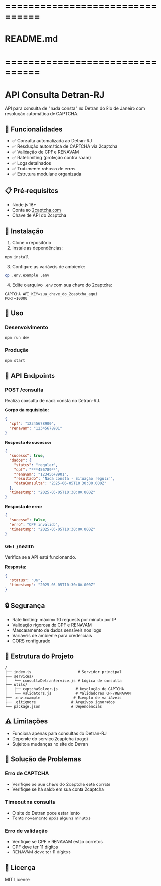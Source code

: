 # ================================
# README.md
# ================================

# API Consulta Detran-RJ

API para consulta de "nada consta" no Detran do Rio de Janeiro com resolução automática de CAPTCHA.

## 🚀 Funcionalidades

- ✅ Consulta automatizada ao Detran-RJ
- ✅ Resolução automática de CAPTCHA via 2captcha
- ✅ Validação de CPF e RENAVAM
- ✅ Rate limiting (proteção contra spam)
- ✅ Logs detalhados
- ✅ Tratamento robusto de erros
- ✅ Estrutura modular e organizada

## 📋 Pré-requisitos

- Node.js 18+ 
- Conta no [2captcha.com](https://2captcha.com)
- Chave de API do 2captcha

## 🔧 Instalação

1. Clone o repositório
2. Instale as dependências:
```bash
npm install
```

3. Configure as variáveis de ambiente:
```bash
cp .env.example .env
```

4. Edite o arquivo `.env` com sua chave do 2captcha:
```
CAPTCHA_API_KEY=sua_chave_do_2captcha_aqui
PORT=10000
```

## 🚀 Uso

### Desenvolvimento
```bash
npm run dev
```

### Produção
```bash
npm start
```

## 📡 API Endpoints

### POST /consulta

Realiza consulta de nada consta no Detran-RJ.

**Corpo da requisição:**
```json
{
  "cpf": "12345678900",
  "renavam": "12345678901"
}
```

**Resposta de sucesso:**
```json
{
  "sucesso": true,
  "dados": {
    "status": "regular",
    "cpf": "***456789**",
    "renavam": "12345678901",
    "resultado": "Nada consta - Situação regular",
    "dataConsulta": "2025-06-05T10:30:00.000Z"
  },
  "timestamp": "2025-06-05T10:30:00.000Z"
}
```

**Resposta de erro:**
```json
{
  "sucesso": false,
  "erro": "CPF inválido",
  "timestamp": "2025-06-05T10:30:00.000Z"
}
```

### GET /health

Verifica se a API está funcionando.

**Resposta:**
```json
{
  "status": "OK",
  "timestamp": "2025-06-05T10:30:00.000Z"
}
```

## 🔒 Segurança

- Rate limiting: máximo 10 requests por minuto por IP
- Validação rigorosa de CPF e RENAVAM
- Mascaramento de dados sensíveis nos logs
- Variáveis de ambiente para credenciais
- CORS configurado

## 📁 Estrutura do Projeto

```
/
├── index.js                     # Servidor principal
├── services/
│   └── consultaDetranService.js # Lógica de consulta
├── utils/
│   ├── captchaSolver.js        # Resolução de CAPTCHA
│   └── validators.js           # Validadores CPF/RENAVAM
├── .env.example               # Exemplo de variáveis
├── .gitignore                # Arquivos ignorados
└── package.json              # Dependências

```

## ⚠️ Limitações

- Funciona apenas para consultas do Detran-RJ
- Depende do serviço 2captcha (pago)
- Sujeito a mudanças no site do Detran

## 🐛 Solução de Problemas

### Erro de CAPTCHA
- Verifique se sua chave do 2captcha está correta
- Verifique se há saldo em sua conta 2captcha

### Timeout na consulta
- O site do Detran pode estar lento
- Tente novamente após alguns minutos

### Erro de validação
- Verifique se CPF e RENAVAM estão corretos
- CPF deve ter 11 dígitos
- RENAVAM deve ter 11 dígitos

## 📝 Licença

MIT License